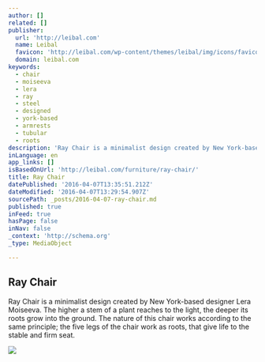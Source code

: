 ```yaml
---
author: []
related: []
publisher:
  url: 'http://leibal.com'
  name: Leibal
  favicon: 'http://leibal.com/wp-content/themes/leibal/img/icons/favicon.ico'
  domain: leibal.com
keywords:
  - chair
  - moiseeva
  - lera
  - ray
  - steel
  - designed
  - york-based
  - armrests
  - tubular
  - roots
description: 'Ray Chair is a minimalist design created by New York-based designer Lera Moiseeva. The higher a stem of a plant reaches to the light, the deeper its roots grow into the ground. The nature of this chair works according to the same principle; the five legs of the chair work as roots, that give life to the stable and firm seat.'
inLanguage: en
app_links: []
isBasedOnUrl: 'http://leibal.com/furniture/ray-chair/'
title: Ray Chair
datePublished: '2016-04-07T13:35:51.212Z'
dateModified: '2016-04-07T13:29:54.907Z'
sourcePath: _posts/2016-04-07-ray-chair.md
published: true
inFeed: true
hasPage: false
inNav: false
_context: 'http://schema.org'
_type: MediaObject

---
```

<article style=""><h1>Ray Chair</h1><p>Ray Chair is a minimalist design created by New York-based designer Lera Moiseeva. The higher a stem of a plant reaches to the light, the deeper its roots grow into the ground. The nature of this chair works according to the same principle; the five legs of the chair work as roots, that give life to the stable and firm seat.</p><img src="http://leibal.com/wp-content/uploads/2016/02/The-Ray-Chair-by-Lera-Moiseeva-01-500x387.jpg" /></article>